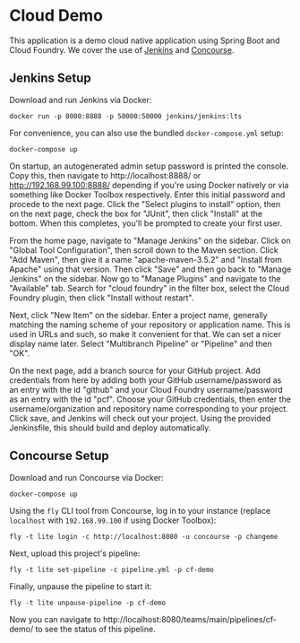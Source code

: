 # Cloud Demo

This application is a demo cloud native application using Spring Boot and Cloud Foundry.
We cover the use of [Jenkins](https://jenkins.io/) and [Concourse](https://concourse.ci/).
<!-- TODO: Travis CI? -->

## Jenkins Setup

Download and run Jenkins via Docker:

    docker run -p 8080:8888 -p 50000:50000 jenkins/jenkins:lts

For convenience, you can also use the bundled `docker-compose.yml` setup:

    docker-compose up

On startup, an autogenerated admin setup password is printed the console.
Copy this, then navigate to http://localhost:8888/ or http://192.168.99.100:8888/ depending if you're using Docker natively or via something like Docker Toolbox respectively.
Enter this initial password and procede to the next page.
Click the "Select plugins to install" option, then on the next page, check the box for "JUnit", then click "Install" at the bottom.
When this completes, you'll be prompted to create your first user.

From the home page, navigate to "Manage Jenkins" on the sidebar.
Click on "Global Tool Configuration", then scroll down to the Maven section.
Click "Add Maven", then give it a name "apache-maven-3.5.2" and "Install from Apache" using that version.
Then click "Save" and then go back to "Manage Jenkins" on the sidebar.
Now go to "Manage Plugins" and navigate to the "Available" tab.
Search for "cloud foundry" in the filter box, select the Cloud Foundry plugin, then click "Install without restart".

Next, click "New Item" on the sidebar.
Enter a project name, generally matching the naming scheme of your repository or application name.
This is used in URLs and such, so make it convenient for that.
We can set a nicer display name later.
Select "Multibranch Pipeline" or "Pipeline" and then "OK".

On the next page, add a branch source for your GitHub project.
Add credentials from here by adding both your GitHub username/password as an entry with the id "github" and your Cloud Foundry username/password as an entry with the id "pcf".
Choose your GitHub credentials, then enter the username/organization and repository name corresponding to your project.
Click save, and Jenkins will check out your project.
Using the provided Jenkinsfile, this should build and deploy automatically.

## Concourse Setup

Download and run Concourse via Docker:

    docker-compose up

Using the `fly` CLI tool from Concourse, log in to your instance (replace `localhost` with `192.168.99.100` if using Docker Toolbox):

    fly -t lite login -c http://localhost:8080 -u concourse -p changeme

Next, upload this project's pipeline:

    fly -t lite set-pipeline -c pipeline.yml -p cf-demo

Finally, unpause the pipeline to start it:

    fly -t lite unpause-pipeline -p cf-demo

Now you can navigate to http://localhost:8080/teams/main/pipelines/cf-demo/ to see the status of this pipeline.
